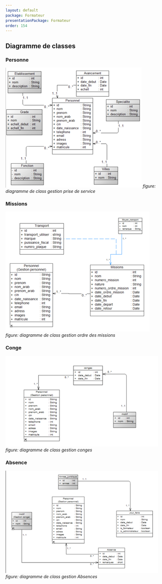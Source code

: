 ```yaml
---
layout: default
package: Formateur   
presentationPackage: Formateur
order: 154
---
```


## Diagramme de classes

### Personne

![diagramme de class gestion prise de service](./images/personne.png)
*figure: diagramme de class gestion prise de service*

<!-- new slide -->

### Missions

![diagramme de class gestion ordre des missions](./images/missions.png)
*figure: diagramme de class gestion ordre des missions*

<!-- new slide -->

### Conge

![diagramme de class gestion Conges](./images/conge.png)
*figure: diagramme de class gestion conges*

<!-- new slide -->

### Absence

![diagramme de class gestion absences](./images/absence.png)
*figure: diagramme de class gestion Absences*

<!-- new slide -->